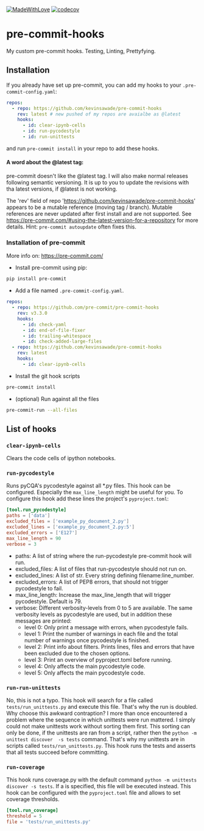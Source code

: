 [![MadeWithLove](https://img.shields.io/endpoint?url=https://gist.githubusercontent.com/kevinsawade/bcd9d09bc682b4743b84fc6e967478ac/raw/endpoint.json)](https://www.chemie.uni-konstanz.de/ag-peter/)
[![codecov](https://codecov.io/gh/kevinsawade/pre-commit-hooks/branch/main/graph/badge.svg?token=DXYC87BURG)](https://codecov.io/gh/kevinsawade/pre-commit-hooks)

# pre-commit-hooks

My custom pre-commit hooks. Testing, Linting, Prettyfying.

## Installation

If you already have set up pre-commit, you can add my hooks to your `.pre-commit-config.yaml`:

```yaml
repos:
  - repo: https://github.com/kevinsawade/pre-commit-hooks
    rev: latest # new pushed of my repos are avaialbe as @latest
    hooks:
      - id: clear-ipynb-cells
      - id: run-pycodestyle
      - id: run-unittests
```

and run `pre-commit install` in your repo to add these hooks.

#### A word about the @latest tag:

pre-commit doesn't like the @latest tag. I will also make normal releases following semantic versioning. It is up to you to update the revisions with tha latest versions, if @latest is not working.

The 'rev' field of repo 'https://github.com/kevinsawade/pre-commit-hooks' appears to be a mutable reference (moving tag / branch).  Mutable references are never updated after first install and are not supported.  See https://pre-commit.com/#using-the-latest-version-for-a-repository for more details.  Hint: `pre-commit autoupdate` often fixes this.

### Installation of pre-commit

More info on: https://pre-commit.com/

- Install pre-commit using pip:

```bash
pip install pre-commit
```

- Add a file named `.pre-commit-config.yaml`.

```yaml
repos:
  - repo: https://github.com/pre-commit/pre-commit-hooks
    rev: v3.3.0
    hooks:
      - id: check-yaml
      - id: end-of-file-fixer
      - id: trailing-whitespace
      - id: check-added-large-files
  - repo: https://github.com/kevinsawade/pre-commit-hooks
    rev: latest
    hooks:
      - id: clear-ipynb-cells
```

- Install the git hook scripts

```bash
pre-commit install
```

- (optional) Run against all the files

```bash
pre-commit-run --all-files
```

## List of hooks

### `clear-ipynb-cells`

Clears the code cells of ipython notebooks.

### `run-pycodestyle`

Runs pyCQA's pycodestyle against all *.py files. This hook can be configured. Especially the `max_line_length` might be useful for you. To configure this hook add these lines the project's `pyproject.toml`:

```toml
[tool.run_pycodestyle]
paths = ['data']
excluded_files = ['example_py_document_2.py']
excluded_lines = ['example_py_document_2.py:5']
excluded_errors = ['E127']
max_line_length = 90
verbose = 3
```
- paths: A list of string where the run-pycodestyle pre-commit hook will run.
- excluded_files: A list of files that run-pycodestyle should not run on.
- excluded_lines: A list of str. Every string defining filename:line_number.
- excluded_errors: A list of PEP8 errors, that should not trigger pycodestyle to fail.
- max_line_length: Increase the max_line_length that will trigger pycodestyle. Default is 79.
- verbose: Different verbosity-levels from 0 to 5 are available. The same verbosity levels as pycodestyle are used, 
  but in addition these messages are printed:
  - level 0: Only print a message with errors, when pycodestyle fails.
  - level 1: Print the number of warnings in each file and the total number of warnings once pycodestyle is finished.
  - level 2: Print info about filters. Prints lines, files and errors that have been excluded due to the chosen options.
  - level 3: Print an overview of pyproject.toml before running.
  - level 4: Only affects the main pycodestyle code.
  - level 5: Only affects the main pycodestyle code.

### `run-run-unittests`

No, this is not a typo. This hook will search for a file called `tests/run_unittests.py` and execute this file. That's 
why the run is doubled. Why choose this awkward contraption? I more than once encountered a problem where the 
sequence in which unittests were run mattered. I simply could not make unittests work without sorting them first. 
This sorting can only be done, if the unittests are ran from a script, rather then the `python -m unittest discover 
-s tests` command. That's why my unittests are in scripts called `tests/run_unittests.py`. This hook runs the tests 
and asserts that all tests succeed before committing.

### `run-coverage`

This hook runs coverage.py with the default command `python -m unittests discover -s tests`. If a is specified, this 
file will be executed instead. This hook can be configured with the `pyproject.toml` file and allows to set coverage 
thresholds.

```toml
[tool.run_coverage]
threshold = 5
file = 'tests/run_unittests.py'
```

